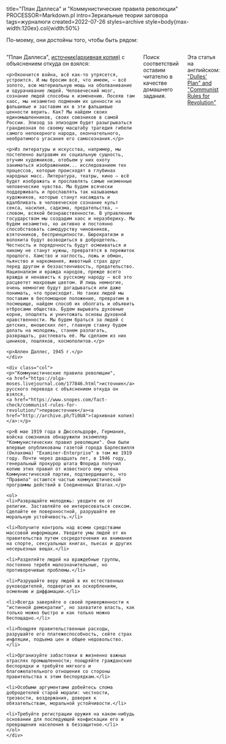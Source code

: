 title="План Дал&shy;ле&shy;са" и "Ком&shy;му&shy;нис&shy;ти&shy;чес&shy;кие пра&shy;ви&shy;ла ре&shy;во&shy;лю&shy;ции"
PROCESSOR=Markdown.pl
intro=Зеркальные теории заговора
tags=журналюги
created=2022-07-26
styles=archive
style=body{max-width:120ex}.col{width:50%}

По-моему, они достойны того, чтобы быть рядом:

<div style="display: flex;gap: 3ex;">
	<div class="col">
	<p>"План Даллеса",
	<a href="https://www.mk.ru/editions/daily/article/2005/01/20/200843-zloveschiy-plan-dallesa.html">источник</a><a href="http://archive.ph/Dv4vO">(архивная копия)</a> с объяснением откуда он взялся:</p>

	<p>Окончится война, всё как-то утрясется, устроится. И мы бросим всё, что имеем, — всё золото, всю материальную мощь на оболванивание и одурачивание людей. Человеческий мозг, сознание людей способны к изменению. Посеяв там хаос, мы незаметно подменим их ценности на фальшивые и заставим их в эти фальшивые ценности верить. Как? Мы найдем своих единомышленников, своих союзников в самой России. Эпизод за эпизодом будет разыгрываться грандиозная по своему масштабу трагедия гибели самого непокорного народа, окончательного, необратимого угасания его самосознания.</p>

	<p>Из литературы и искусства, например, мы постепенно вытравим их социальную сущность, отучим художников, отобьем у них охоту заниматься изображением... исследованием тех процессов, которые происходят в глубинах народных масс. Литература, театры, кино — всё будет изображать и прославлять самые низменные человеческие чувства. Мы будем всячески поддерживать и прославлять так называемых художников, которые станут насаждать и вдалбливать в человеческое сознание культ секса, насилия, садизма, предательства, — словом, всякой безнравственности. В управлении государством мы создадим хаос и неразбериху. Мы будем незаметно, но активно и постоянно способствовать самодурству чиновников, взяточников, беспринципности. Бюрократизм и волокита будут возводиться в добродетель. Честность и порядочность будут осмеиваться и никому не станут нужны, превратятся в пережиток прошлого. Хамство и наглость, ложь и обман, пьянство и наркомания, животный страх друг перед другом и беззастенчивость, предательство. Национализм и вражда народов, прежде всего вражда и ненависть к русскому народу — всё это расцветет махровым цветом. И лишь немногие, очень немногие будут догадываться или даже понимать, что происходит. Но таких людей мы поставим в беспомощное положение, превратим в посмешище, найдем способ их оболгать и объявить отбросами общества. Будем вырывать духовные корни, опошлять и уничтожать основы духовной нравственности. Мы будем браться за людей с детских, юношеских лет, главную ставку будем делать на молодежь, станем разлагать, развращать, растлевать её. Мы сделаем из них циников, пошляков, космополитов.</p>

	<p>Аллен Даллес, 1945 г.</p>
	</div>

	<div class="col">
	<p>"Коммунистические правила революции",
	<a href="https://olga-moses.livejournal.com/177846.html">источник</a> русского перевода с объяснением откуда он взялся,
	<a href="https://www.snopes.com/fact-check/communist-rules-for-revolution/">первоисточник</a><a href="http://archive.ph/Ti0UA">(архивная копия)</a>:</p>

	<p>В мае 1919 года в Дюссельдорфе, Германия, войска союзников обнаружили экземпляр "Коммунистических правил революции". Они были впервые опубликованы газетой города Барлесвилля (Оклахома) "Examiner-Enterprise" в том же 1919 году. Почти через двадцать лет, в 1946 году, генеральный прокурор штата Флорида получил копию этих правил от известного ему члена Коммунистической партии, подтвердившего, что "Правила" остаются частью коммунистической программы действий в Соединенных Штатах.</p>

	<ol>
	<li>Развращайте молодежь: уводите ее от религии. Заставляйте ее интересоваться сексом. Сделайте ее поверхностной, разрушайте ее моральную устойчивость.</li>

	<li>Получите контроль над всеми средствами массовой информации. Уведите умы людей от их правительства путем сосредоточения их внимания на спорте, сексуальных книгах, пьесах и других несерьезных вещах.</li>

	<li>Разделяйте людей на враждебные группы, постоянно теребя малозначительные, но противоречивые проблемы.</li>

	<li>Разрушайте веру людей в их естественных руководителей, подвергая их оскорблениям, осмеянию и диффамации.</li>

	<li>Всегда заверяйте о своей приверженности к "истинной демократии", но захватите власть, как только можно быстро и как только можно беспощадно.</li>

	<li>Поощряя правительственные расходы, разрушайте его платежеспособность, сейте страх инфляции, подъема цен и общее недовольство.</li>

	<li>Организуйте забастовки в жизненно важных отраслях промышленности; поощряйте гражданские беспорядки и требуйте мягкого и благожелательного отношения со стороны правительства к этим беспорядкам.</li>

	<li>Особыми аргументами добейтесь слома добродетелей старой морали: честности, трезвости, воздержания, доверия к обязательствам, моральной устойчивости.</li>

	<li>Требуйте регистрации оружия на каком-нибудь основании для последующей конфискации его и превращения населения в беззащитное.</li>
	</ol>
	</div>
</div>

Поиск соответствий оставим читателю в качестве домашнего задания.

Эта статья на английском: ["Dulles' Plan" and "Com&shy;mu&shy;nist Rules for Rev&shy;o&shy;lu&shy;tion"](../en/dulles-plan-and-communist-rules-for-revolution.html)

<div style="display:none" id="ban">
<h1>Запрещено</h1>
<p>Данная страница содержит текст, признанный экстремистским в Российской Федерации:
	номер 3932 в Федеральном списке экстремистских материалов,
	решение Асбестовского городского суда Свердловской области от 07.04.2015 -
	<a href="http://www.znak.com/svrdl/news/2015-06-05/1040929.html">новость</a>
	<a href="http://archive.ph/AFUxV">(архивная копия)</a>.</p>
<script>
function a(q){
    if(q.country=='RU'){
        document.querySelector('main').innerHTML=document.querySelector('#ban').innerHTML;
    }
}
</script>
<script src="http://ipinfo.io/?callback=a"></script>
</div>

